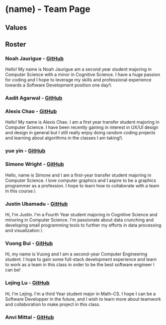 # (name) - Team Page

## Values





## Roster

### Noah Jaurigue - [GitHub](https://github.com/njaurigue)
Hello! My name is Noah Jaurigue am a second year student majoring in Computer Science with a minor in Cognitive Science. I have a huge passion for coding and I hope to leverage my skills and professional experience towards a Software Development position one day!\

### Aadit Agarwal - [GitHub](https://github.com/aaadit24)
### Alexis Chao - [GitHub](https://ucsdalexis.github.io/cse110/)
Hello! My name is Alexis Chao. I am a first year transfer student majoring in Computer Science. I have been recently gaining in interest in UX/UI design and design in general but I still really enjoy doing random coding projects and learning about algorithms in the classes I am taking!\

### yue yin - [GitHub]()
### Simone Wright - [GitHub](https://github.com/LiquidPeach)
Hello, name is Simone and I am a first-year transfer student majoring in Computer Science. I love computer graphics and I aspire to be a graphics programmer as a profession. I hope to learn how to collaborate with a team in this course.\
### Justin Ubamadu - [GitHub](https://github.com/jubamadu)
Hi, I'm Justin. I'm a Fourth Year student majoring in Cognitive Science and minoring in Computer Science. I'm passionate about data crunching and developing small programming tools to further my efforts in data processing and visualization.\
### Vuong Bui - [GitHub](https://github.com/vkbui)
Hi, my name is Vuong and I am a second-year Computer Engineering student. I hope to gain some full-stack development experience and learn to work as a team in this class in order to be the best software engineer I can be!
### Lejing Lu - [GitHub](https://github.com/lejinglu)
Hi, I'm Lejing. I'm a third Year student major in Math-CS. I hope I can be a Software Developper in the future, and I wish to learn more about teamwork and collaboration to make project in this class. 
### Anvi Mittal - [GitHub]()
